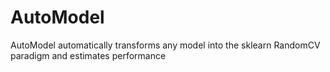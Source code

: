 # AutoModel
AutoModel automatically transforms any model into the sklearn RandomCV paradigm and estimates performance

